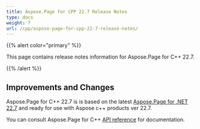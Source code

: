 ```yaml
---
title: Aspose.Page for CPP 22.7 Release Notes
type: docs
weight: 7
url: /cpp/aspose-page-for-cpp-22-7-release-notes/
---
```


{{% alert color="primary" %}}

This page contains release notes information for Aspose.Page for C++ 22.7.


{{% /alert %}}
## **Improvements and Changes**

Aspose.Page for C++ 22.7 is is based on the latest [Aspose.Page for .NET 22.7](/page/net/aspose-page-for-net-22-7-release-notes/) and ready for use with Aspose c++ products ver 22.7.


You can consult Aspose.Page for C++ [API reference](https://apireference.aspose.com/cpp/page/) for documentation.
